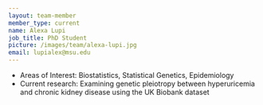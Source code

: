 ```yaml
---
layout: team-member
member_type: current
name: Alexa Lupi
job_title: PhD Student
picture: /images/team/alexa-lupi.jpg
email: lupialex@msu.edu
---
```


- Areas of Interest: Biostatistics, Statistical Genetics, Epidemiology
- Current research: Examining genetic pleiotropy between hyperuricemia and chronic kidney disease using the UK Biobank dataset
